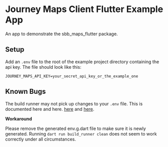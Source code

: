 # Journey Maps Client Flutter Example App

An app to demonstrate the sbb_maps_flutter package.

## Setup

Add an `.env` file to the root of the example project directory containing the api key. The file should look like this:
```
JOURNEY_MAPS_API_KEY=your_secret_api_key_or_the_example_one
```

## Known Bugs
The build runner may not pick up changes to your `.env` file. This is documented here and here.
[here](https://pub.dev/packages/envied#known-issues) and [here](https://github.com/dart-lang/build/issues/967).

**Workaround**

Please remove the generated env.g.dart file to make sure it is newly generated. Running
`dart run build_runner clean` does not seem to work correctly under all circumstances.
